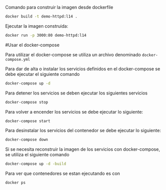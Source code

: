 Comando para construir la imagen desde dockerfile
```sh
docker build -t demo-httpd:l14 .
```

Ejecutar la imagen construida:
```sh
docker run -p 3000:80 demo-httpd:l14
```

#Usar el docker-compose

Para utilizar el docker-compose se utiliza un archivo denominado
`docker-compose.yml`

Para dar de alta o instalar los servicios definidos en el docker-compose se debe ejecutar el siguiente comando

```sh
docker-compose up -d
```

Para detener los servicios se deben ejecutar los siguientes servicios
```sh
docker-compose stop
```

Para volver a encender los servicios se debe ejecutar lo siguiente:
```sh
docker-compose start
```

Para desinstalar los servicios del contenedor se debe ejecutar lo siguiente:
```sh
docker-compose down
```

Si se necesita reconstruir la imagen de los servicios con docker-compose, se utiliza el siguiente comando
```sh
docker-compose up -d -build
```

Para ver que contenedores se estan ejecutando es con
```sh
docker ps
```
